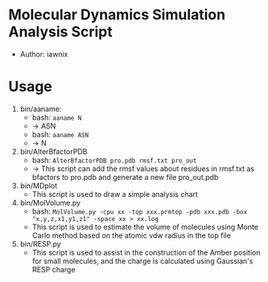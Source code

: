 # Molecular Dynamics Simulation Analysis Script
- Author: iawnix

# Usage
1. bin/aaname:
    - bash: `aaname N`
    - -> ASN
    - bash: `aaname ASN`
    - -> N
2. bin/AlterBfactorPDB
    - bash: `AlterBfactorPDB pro.pdb rmsf.txt pro_out`
    - -> This script can add the rmsf values about residues in rmsf.txt as bfactors to pro.pdb and generate a new file pro_out.pdb
3. bin/MDplot
    - This script is used to draw a simple analysis chart
4. bin/MolVolume.py
    - bash: `MolVolume.py -cpu xx -top xxx.prmtop -pdb xxx.pdb -box "x,y,z,x1,y1,z1" -space xx > xx.log`
    - This script is used to estimate the volume of molecules using Monte Carlo method based on the atomic vdw radius in the top file
5. bin/RESP.py
    - This script is used to assist in the construction of the Amber position for small molecules, and the charge is calculated using Gaussian's RESP charge

